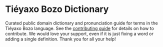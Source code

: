 
# Tiéyaxo Bozo Dictionary

Curated public domain dictionary and pronunciation guide for terms in the Tiéyaxo Bozo language. See the [contributing guide](https://github.com/drumworkteam/term/blob/make/.github/contributing.md) for details on how to contribute. We would love your support, even if it is just fixing a word or adding a single definition. Thank you for all your help!